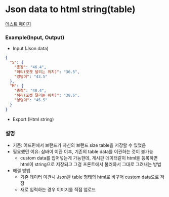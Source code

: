 # Json data to html string(table)
[테스트 페이지](https://humonnom.github.io/size-table/)

### Example(Input, Output)
* Input (Json data)
```json
{
  "S": {
    "총장": "46.4",
    "허리(포켓 달리는 위치)": "36.5",
    "엉덩이": "43.5"
  },
  "M": {
    "총장": "48.4",
    "허리(포켓 달리는 위치)": "38.6",
    "엉덩이": "45.5"
  }
}
```
* Export (Html string)


### 설명

* 기존: 어드민에서 브랜드가 자신의 브랜드 size table을 저장할 수 있었음
* 필요했던 이유: 샵바이 이관 이후, 기존의 table data를 이관하는 것이 불가능
   * custom data를 집어넣는게 가능한데, 게시판 데이터같이 html을 등록하면 html이 string으로 저장되고 그걸 프론트에서 불러와서 그대로 그려내는 방법
* 해결 방법
   * 기존 데이터 이관시 Json을 table 형태의 html로 바꾸어 custom data으로 저장
   * 새로 입력하는 경우 이미지를 직접 업로드 
